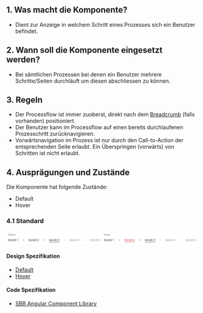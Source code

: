 ## 1. Was macht die Komponente?
* Dient zur Anzeige in welchem Schritt eines Prozesses sich ein Benutzer befindet.


## 2. Wann soll die Komponente eingesetzt werden?
* Bei sämtlichen Prozessen bei denen ein Benutzer mehrere Schritte/Seiten durchläuft um diesen abschliessen zu können.


## 3. Regeln
* Der Processflow ist immer zuoberst, direkt nach dem [Breadcrumb](https://digital.sbb.ch/de/webapps/components/breadcrumb) (falls vorhanden) positioniert.
* Der Benutzer kann im Processflow auf einen bereits durchlaufenen Prozesschritt zurücknavigieren.
* Vorwärtsnavigation im Prozess ist nur durch den Call-to-Action der entsprechenden Seite erlaubt. Ein Überspringen (vorwärts) von Schritten ist nicht erlaubt.


## 4. Ausprägungen und Zustände
Die Komponente hat folgende Zustände:
* Default
* Hover

### 4.1 Standard
![Darstellung der Komponente Prozessflow](https://raw.githubusercontent.com/sbb-design-systems/design-system-webapp-documentation/master/documentation/components/processflow/images/processflow_default.png 'class: image')

#### Design Spezifikation
* [Default](https://sbb.invisionapp.com/d/main#/console/17140415/355345881/inspect)
* [Hover](https://sbb.invisionapp.com/d/main#/console/17140415/355345882/inspect)

#### Code Spezifikation
* [SBB Angular Component Library](https://sbb-angular.app.sbb.ch/business/components/processflow)
